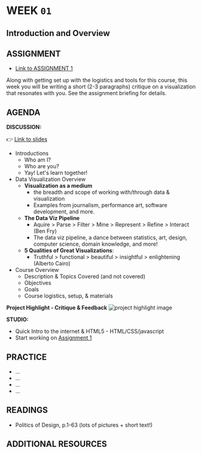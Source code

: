 # WEEK `01`
## Introduction and Overview

## ASSIGNMENT

* [Link to ASSIGNMENT 1](ASSIGNMENT01.md)

Along with getting set up with the logistics and tools for this course, this week you will be writing a short (2-3 paragraphs) critique on a visualization that resonates with you. See the assignment briefing for details.

## AGENDA

**DISCUSSION:**

👉 [Link to slides]()

* Introductions
  - Who am I?
  - Who are you?
  - Yay! Let's learn together!
* Data Visualization Overview
  - **Visualization as a medium**
    + the breadth and scope of working with/through data & visualization
    + Examples from journalism, performance art, software development, and more.
  - **The Data Viz Pipeline**
    + Aquire > Parse > Filter > Mine > Represent > Refine > Interact (Ben Fry)
    + The data viz pipeline, a dance between statistics, art, design, computer science, domain knowledge, and more!
  - **5 Qualities of Great Visualizations**:
    + Truthful > functional > beautiful > insightful > enlightening (Alberto Cairo)
* Course Overview
  - Description & Topics Covered (and not covered)
  - Objectives
  - Goals
  - Course logistics, setup, & materials


**Project Highlight - Critique & Feedback**
![project highlight image]()

**STUDIO:**
* Quick Intro to the internet & HTML5 - HTML/CSS/javascript
* Start working on [Assignment 1](ASSIGNMENT01.md)


## PRACTICE

* ...
* ...
* ...
* ...

## READINGS
* Politics of Design, p.1-63 (lots of pictures + short text!)


## ADDITIONAL RESOURCES
